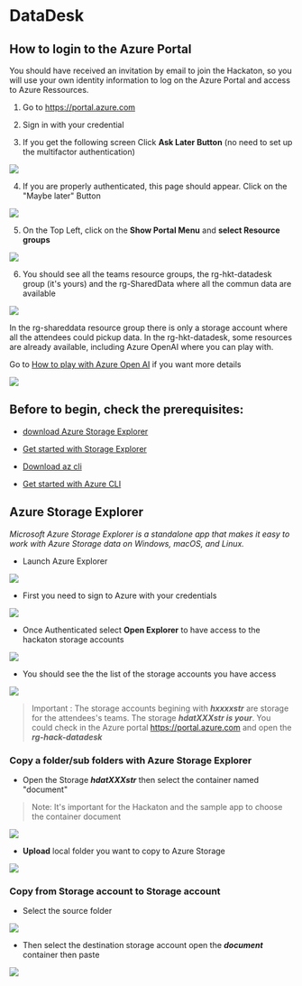 # DataDesk

## How to login to the Azure Portal

You should have received an invitation by email to join the Hackaton, so you will use your own identity information to log on the Azure Portal and access to Azure Ressources.

1. Go to https://portal.azure.com

2. Sign in with your credential

3. If you get the following screen Click **Ask Later Button** (no need to set up the multifactor authentication)

![](./Pictures/Login2.png)


4. If you are properly authenticated, this page should appear. Click on the "Maybe later" Button

![](./Pictures/Portal1.png)



 5. On the Top Left, click on the **Show Portal Menu** and **select Resource groups**

![](./Pictures/Portal2.png)

6. You should see all the teams resource groups, the rg-hkt-datadesk group (it's yours) and the rg-SharedData where all the commun data are available

![](./Pictures/Portal3.png)

In the rg-shareddata resource group there is only a storage account where all the attendees could pickup data.
In the rg-hkt-datadesk, some resources are already available, including Azure OpenAI where you can play with.

Go to [How to play with Azure Open AI](../Attendees/README.md#how-to-play-with-azure-open-ai) if you want more details



![](./Pictures/Portal4.png)

## Before to begin, check the prerequisites:

- [ download Azure Storage Explorer](https://azure.microsoft.com/en-us/products/storage/storage-explorer/)

- [Get started with Storage Explorer](https://learn.microsoft.com/en-us/azure/vs-azure-tools-storage-manage-with-storage-explorer?tabs=windows)

- [Download az cli](https://learn.microsoft.com/en-us/cli/azure/install-azure-cli)

- [Get started with Azure CLI](https://learn.microsoft.com/en-us/cli/azure/get-started-with-azure-cli)


## Azure Storage Explorer

*Microsoft Azure Storage Explorer is a standalone app that makes it easy to work with Azure Storage data on Windows, macOS, and Linux.*

- Launch Azure Explorer

![](./Pictures/Explorer1.png)

- First you need to sign to Azure with your credentials

![](./Pictures/Explorer2.png)

- Once Authenticated select **Open Explorer** to have access to the hackaton storage accounts

![](./Pictures/Explorer3.png)

- You should see the the list of the storage accounts you have access

![](./Pictures/Explorer4.png)


> Important  : The storage accounts begining with ***hxxxxstr*** are storage for the attendees's teams. The storage ***hdatXXXstr is your***. 
You could check in the Azure portal https://portal.azure.com and open the ***rg-hack-datadesk***

### Copy a folder/sub folders with Azure Storage Explorer

-  Open the Storage ***hdatXXXstr*** then select the container named "document"

> Note: It's important for the Hackaton and the sample app to choose the container document

![](./Pictures/Explorer5.png)

- **Upload** local folder you want to copy to Azure Storage

![](./Pictures/Explorer6.png)

 
 ### Copy from Storage account to Storage account

- Select the source folder

![](./Pictures/Explorer7.png)


- Then select the destination storage account open the ***document*** container  then paste

![](./Pictures/Explorer8.png)

